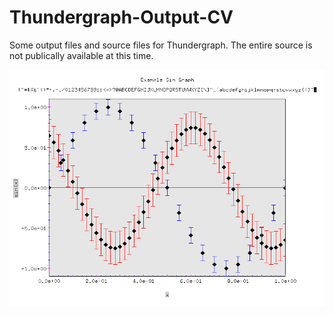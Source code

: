 # Thundergraph-Output-CV
Some output files and source files for Thundergraph. The entire source is not publically available at this time.

![example output](./output/c7.bmp)
